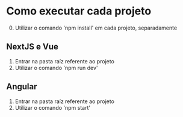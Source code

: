 # Como executar cada projeto

0. Utilizar o comando 'npm install' em cada projeto, separadamente

## NextJS e Vue
1. Entrar na pasta raíz referente ao projeto
2. Utilizar o comando 'npm run dev'

## Angular
1. Entrar na pasta raíz referente ao projeto
2. Utilizar o comando 'npm start'